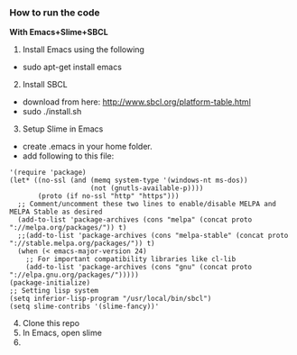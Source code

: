 
### How to run the code

**With Emacs+Slime+SBCL**
1. Install Emacs using the following

- sudo apt-get install emacs
 
2. Install SBCL

- download from here: http://www.sbcl.org/platform-table.html
- sudo ./install.sh

3. Setup Slime in Emacs

- create .emacs  in your home folder.
- add following to this file:
```
'(require 'package)
(let* ((no-ssl (and (memq system-type '(windows-nt ms-dos))
                    (not (gnutls-available-p))))
       (proto (if no-ssl "http" "https")))
  ;; Comment/uncomment these two lines to enable/disable MELPA and MELPA Stable as desired
  (add-to-list 'package-archives (cons "melpa" (concat proto "://melpa.org/packages/")) t)
  ;;(add-to-list 'package-archives (cons "melpa-stable" (concat proto "://stable.melpa.org/packages/")) t)
  (when (< emacs-major-version 24)
    ;; For important compatibility libraries like cl-lib
    (add-to-list 'package-archives (cons "gnu" (concat proto "://elpa.gnu.org/packages/")))))
(package-initialize)
;; Setting lisp system
(setq inferior-lisp-program "/usr/local/bin/sbcl")
(setq slime-contribs '(slime-fancy))'
```
4. Clone this repo
5. In Emacs, open slime 
4. 